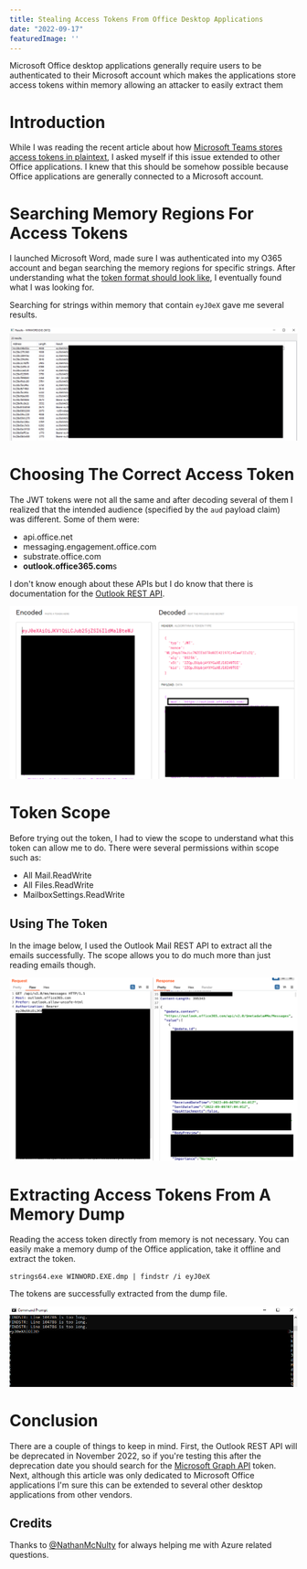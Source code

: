 ```yaml
---
title: Stealing Access Tokens From Office Desktop Applications
date: "2022-09-17"
featuredImage: ''
---
```


Microsoft Office desktop applications generally require users to be authenticated to their Microsoft account which makes the applications store access tokens within memory allowing an attacker to easily extract them<!-- end --> 

# Introduction

While I was reading the recent article about how <a href="https://www.bleepingcomputer.com/news/security/microsoft-teams-stores-auth-tokens-as-cleartext-in-windows-linux-macs/" target="_blank">Microsoft Teams stores access tokens in plaintext</a>, I asked myself if this issue extended to other Office applications. I knew that this should be somehow possible because Office applications are generally connected to a Microsoft account.

# Searching Memory Regions For Access Tokens

I launched Microsoft Word, made sure I was authenticated into my O365 account and began searching the memory regions for specific strings. After understanding what the <a href="https://learn.microsoft.com/en-us/azure/active-directory/develop/access-tokens" target="_blank">token format should look like</a>, I eventually found what I was looking for. 

Searching for strings within memory that contain ```eyJ0eX``` gave me several results.

![Process-Hacker](./winword-tokens.png)

# Choosing The Correct Access Token

The JWT tokens were not all the same and after decoding several of them I realized that the intended audience (specified by the ```aud``` payload claim) was different. Some of them were:

* api.office.net
* messaging.engagement.office.com
* substrate.office.com
* **outlook.office365.com**s

I don't know enough about these APIs but I do know that there is documentation for the <a href="https://learn.microsoft.com/en-us/previous-versions/office/office-365-api/api/version-2.0/use-outlook-rest-api" target="_blank">Outlook REST API</a>.

![Decoded-JWT](./decoded-jwt.png)

# Token Scope

Before trying out the token, I had to view the scope to understand what this token can allow me to do. There were several permissions within scope such as:

* All Mail.ReadWrite
* All Files.ReadWrite
* MailboxSettings.ReadWrite


## Using The Token

In the image below, I used the Outlook Mail REST API to extract all the emails successfully. The scope allows you to do much more than just reading emails though.

![Request](./req.png)

# Extracting Access Tokens From A Memory Dump

Reading the access token directly from memory is not necessary. You can easily make a memory dump of the Office application, take it offline and extract the token.

    strings64.exe WINWORD.EXE.dmp | findstr /i eyJ0eX

The tokens are successfully extracted from the dump file.

![Strings-Winword](./strings.png)

# Conclusion

There are a couple of things to keep in mind. First, the Outlook REST API will be deprecated in November 2022, so if you're testing this after the deprecation date you should search for the <a href="https://learn.microsoft.com/en-us/graph/use-the-api" target="_blank">Microsoft Graph API</a> token. Next, although this article was only dedicated to Microsoft Office applications I'm sure this can be extended to several other desktop applications from other vendors.

## Credits

Thanks to <a href="https://twitter.com/NathanMcNulty" target="_blank">@NathanMcNulty</a> for always helping me with Azure related questions.






